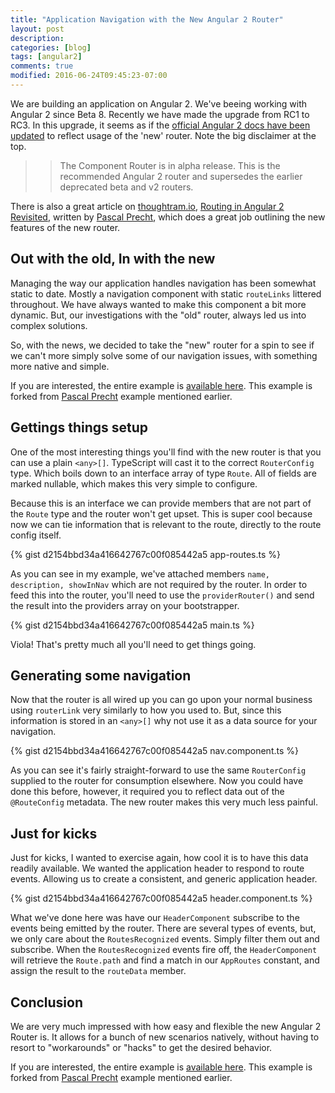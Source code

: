 ```yaml
---
title: "Application Navigation with the New Angular 2 Router"
layout: post
description: 
categories: [blog]
tags: [angular2]
comments: true
modified: 2016-06-24T09:45:23-07:00
---
```

We are building an application on Angular 2. We've beeing working with Angular 2 
since Beta 8. Recently we have made the upgrade from RC1 to RC3. In this upgrade, 
it seems as if the [official Angular 2 docs have been updated](https://angular.io/docs/ts/latest/guide/router.html)
to reflect usage of the 'new' router. Note the big disclaimer at the top.

>> The Component Router is in alpha release. This is the recommended Angular 2 router 
>> and supersedes the earlier deprecated beta and v2 routers.

There is also a great article on [thoughtram.io](http://thoughtram.io), 
[Routing in Angular 2 Revisited](http://blog.thoughtram.io/angular/2016/06/14/routing-in-angular-2-revisited.html), 
written by [Pascal Precht](http://twitter.com/pascalprecht), which does a great job 
outlining the new features of the new router.

## Out with the old, In with the new ##

Managing the way our application handles navigation has been somewhat static to date.
Mostly a navigation component with static `routeLinks` littered throughout. We have 
always wanted to make this component a bit more dynamic. But, our investigations with 
the "old" router, always led us into complex solutions.

So, with the news, we decided to take the "new" router for a spin to see if we can't 
more simply solve some of our navigation issues, with something more native and simple.

If you are interested, the entire example is [available here](http://plnkr.co/edit/lomzsQ?p=preview). 
This example is forked from [Pascal Precht](http://twitter.com/pascalprecht) example mentioned earlier.

## Gettings things setup ##

One of the most interesting things you'll find with the new router is that you can 
use a plain `<any>[]`. TypeScript will cast it to the correct `RouterConfig` type. 
Which boils down to an interface array of type `Route`. All of fields are marked 
nullable, which makes this very simple to configure.

Because this is an interface we can provide members that are not part of the `Route` 
type and the router won't get upset. This is super cool because now we can tie 
information that is relevant to the route, directly to the route config itself.

{% gist d2154bbd34a416642767c00f085442a5 app-routes.ts %}

As you can see in my example, we've attached members `name, description, showInNav` which 
are not required by the router. In order to feed this into the router, you'll need to use 
the `providerRouter()` and send the result into the providers array on your bootstrapper.

{% gist d2154bbd34a416642767c00f085442a5 main.ts %}

Viola! That's pretty much all you'll need to get things going.

## Generating some navigation ##

Now that the router is all wired up you can go upon your normal business using `routerLink` 
very similarly to how you used to. But, since this information is stored in an `<any>[]` 
why not use it as a data source for your navigation.

{% gist d2154bbd34a416642767c00f085442a5 nav.component.ts %}

As you can see it's fairly straight-forward to use the same `RouterConfig` supplied to
the router for consumption elsewhere. Now you could have done this before, however,
it required you to reflect data out of the `@RouteConfig` metadata. The new router makes 
this very much less painful.

## Just for kicks ##

Just for kicks, I wanted to exercise again, how cool it is to have this data readily 
available. We wanted the application header to respond to route events. Allowing us to 
create a consistent, and generic application header.

{% gist d2154bbd34a416642767c00f085442a5 header.component.ts %}

What we've done here was have our `HeaderComponent` subscribe to the events being 
emitted by the router. There are several types of events, but, we only care about 
the `RoutesRecognized` events. Simply filter them out and subscribe. When the `RoutesRecognized` 
events fire off, the `HeaderComponent` will retrieve the `Route.path` and find a 
match in our `AppRoutes` constant, and assign the result to the `routeData` member.

## Conclusion ##

We are very much impressed with how easy and flexible the new Angular 2 Router is. 
It allows for a bunch of new scenarios natively, without having to resort to "workarounds" 
or "hacks" to get the desired behavior.

If you are interested, the entire example is [available here](http://plnkr.co/edit/lomzsQ?p=preview). 
This example is forked from [Pascal Precht](http://twitter.com/pascalprecht) example mentioned earlier.
